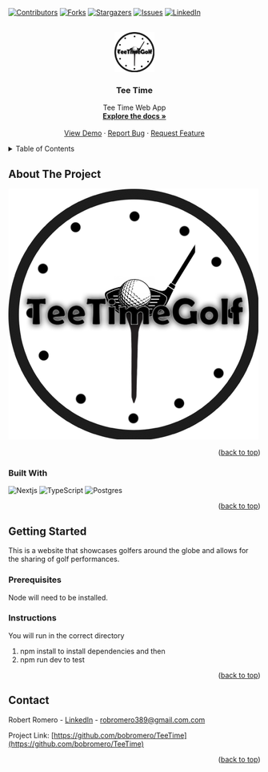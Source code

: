 <!-- Improved compatibility of back to top link: See: https://github.com/othneildrew/Best-README-Template/pull/73 -->
<a name="readme-top"></a>
<!--
*** Thanks for checking out the Best-README-Template. If you have a suggestion
*** that would make this better, please fork the repo and create a pull request
*** or simply open an issue with the tag "enhancement".
*** Don't forget to give the project a star!
*** Thanks again! Now go create something AMAZING! :D
-->



<!-- PROJECT SHIELDS -->
<!--
*** I'm using markdown "reference style" links for readability.
*** Reference links are enclosed in brackets [ ] instead of parentheses ( ).
*** See the bottom of this document for the declaration of the reference variables
*** for contributors-url, forks-url, etc. This is an optional, concise syntax you may use.
*** https://www.markdownguide.org/basic-syntax/#reference-style-links
-->
[![Contributors][contributors-shield]][contributors-url]
[![Forks][forks-shield]][forks-url]
[![Stargazers][stars-shield]][stars-url]
[![Issues][issues-shield]][issues-url]
[![LinkedIn][linkedin-shield]][linkedin-url]



<!-- PROJECT LOGO -->
<br />
<div align="center">
  <a href="https://github.com/bobromero/TeeTime">
    <img src="teetime\app\favicon.ico" alt="Logo" width="80" height="80">
  </a>

<h3 align="center">Tee Time</h3>

  <p align="center">
    Tee Time Web App
    <br />
    <a href="https://github.com/bobromero/TeeTime"><strong>Explore the docs »</strong></a>
    <br />
    <br />
    <a href="https://github.com/bobromero/TeeTime">View Demo</a>
    ·
    <a href="https://github.com/bobromero/TeeTime/issues">Report Bug</a>
    ·
    <a href="https://github.com/bobromero/TeeTime/issues">Request Feature</a>
  </p>
</div>



<!-- TABLE OF CONTENTS -->
<details>
  <summary>Table of Contents</summary>
  <ol>
    <li>
      <a href="#about-the-project">About The Project</a>
      <ul>
        <li><a href="#built-with">Built With</a></li>
      </ul>
    </li>
    <li>
      <a href="#getting-started">Getting Started</a>
      <ul>
        <li><a href="#prerequisites">Prerequisites</a></li>
        <li><a href="#Instructions"></a>Instructions</li>
      </ul>
    </li>
    <li><a href="#contact">Contact</a></li>
  </ol>
</details>



<!-- ABOUT THE PROJECT -->
## About The Project

![Website Image](teetime\app\favicon.ico)


<p align="right">(<a href="#readme-top">back to top</a>)</p>



### Built With

![Nextjs](https://img.shields.io/badge/next.js-000000?style=for-the-badge&logo=nextdotjs&logoColor=white)
![TypeScript](https://shields.io/badge/TypeScript-3178C6?logo=TypeScript&logoColor=FFF&style=flat-square)
![Postgres](https://img.shields.io/badge/postgresql-4169e1?style=for-the-badge&logo=postgresql&logoColor=white)

<p align="right">(<a href="#readme-top">back to top</a>)</p>



<!-- GETTING STARTED -->
## Getting Started

This is a website that showcases golfers around the globe and allows for the sharing of golf performances.

### Prerequisites

Node will need to be installed. 

### Instructions

You will run in the correct directory
1. npm install
to install dependencies and then 
2. npm run dev 
to test

<p align="right">(<a href="#readme-top">back to top</a>)</p>




<!-- CONTACT -->
## Contact

Robert Romero - [LinkedIn][linkedin-url] - robromero389@gmail.com.com

Project Link: [https://github.com/bobromero/TeeTime](https://github.com/bobromero/TeeTime)

<p align="right">(<a href="#readme-top">back to top</a>)</p>





<!-- MARKDOWN LINKS & IMAGES -->
<!-- https://www.markdownguide.org/basic-syntax/#reference-style-links -->
[contributors-shield]: https://img.shields.io/github/contributors/bobromero/TeeTime.svg?style=for-the-badge
[contributors-url]: https://github.com/bobromero/TeeTime/graphs/contributors
[forks-shield]: https://img.shields.io/github/forks/bobromero/TeeTime.svg?style=for-the-badge
[forks-url]: https://github.com/bobromero/TeeTime/network/members
[stars-shield]: https://img.shields.io/github/stars/bobromero/TeeTime.svg?style=for-the-badge
[stars-url]: https://github.com/bobromero/TeeTime/stargazers
[issues-shield]: https://img.shields.io/github/issues/bobromero/TeeTime.svg?style=for-the-badge
[issues-url]: https://github.com/bobromero/TeeTime/issues
[license-shield]: https://img.shields.io/github/license/bobromero/TeeTime.svg?style=for-the-badge
[license-url]: https://github.com/bobromero/TeeTime/blob/master/LICENSE.txt
[linkedin-shield]: https://img.shields.io/badge/-LinkedIn-black.svg?style=for-the-badge&logo=linkedin&colorB=555
[linkedin-url]: https://linkedin.com/in/robert-romero-a61403291
[product-screenshot]: [images/screenshot.png](https://staticdelivery.nexusmods.com/mods/5389/images/3/3-1695435860-271703098.png)https://staticdelivery.nexusmods.com/mods/5389/images/3/3-1695435860-271703098.png
